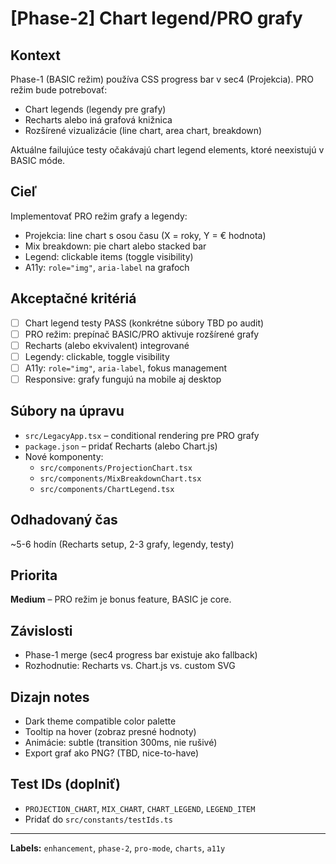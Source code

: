 # [Phase-2] Chart legend/PRO grafy

## Kontext

Phase-1 (BASIC režim) používa CSS progress bar v sec4 (Projekcia). PRO režim bude potrebovať:

- Chart legends (legendy pre grafy)
- Recharts alebo iná grafová knižnica
- Rozšírené vizualizácie (line chart, area chart, breakdown)

Aktuálne failujúce testy očakávajú chart legend elements, ktoré neexistujú v BASIC móde.

## Cieľ

Implementovať PRO režim grafy a legendy:

- Projekcia: line chart s osou času (X = roky, Y = € hodnota)
- Mix breakdown: pie chart alebo stacked bar
- Legend: clickable items (toggle visibility)
- A11y: `role="img"`, `aria-label` na grafoch

## Akceptačné kritériá

- [ ] Chart legend testy PASS (konkrétne súbory TBD po audit)
- [ ] PRO režim: prepínač BASIC/PRO aktivuje rozšírené grafy
- [ ] Recharts (alebo ekvivalent) integrované
- [ ] Legendy: clickable, toggle visibility
- [ ] A11y: `role="img"`, `aria-label`, fokus management
- [ ] Responsive: grafy fungujú na mobile aj desktop

## Súbory na úpravu

- `src/LegacyApp.tsx` – conditional rendering pre PRO grafy
- `package.json` – pridať Recharts (alebo Chart.js)
- Nové komponenty:
  - `src/components/ProjectionChart.tsx`
  - `src/components/MixBreakdownChart.tsx`
  - `src/components/ChartLegend.tsx`

## Odhadovaný čas

~5-6 hodín (Recharts setup, 2-3 grafy, legendy, testy)

## Priorita

**Medium** – PRO režim je bonus feature, BASIC je core.

## Závislosti

- Phase-1 merge (sec4 progress bar existuje ako fallback)
- Rozhodnutie: Recharts vs. Chart.js vs. custom SVG

## Dizajn notes

- Dark theme compatible color palette
- Tooltip na hover (zobraz presné hodnoty)
- Animácie: subtle (transition 300ms, nie rušivé)
- Export graf ako PNG? (TBD, nice-to-have)

## Test IDs (doplniť)

- `PROJECTION_CHART`, `MIX_CHART`, `CHART_LEGEND`, `LEGEND_ITEM`
- Pridať do `src/constants/testIds.ts`

---

**Labels:** `enhancement`, `phase-2`, `pro-mode`, `charts`, `a11y`
